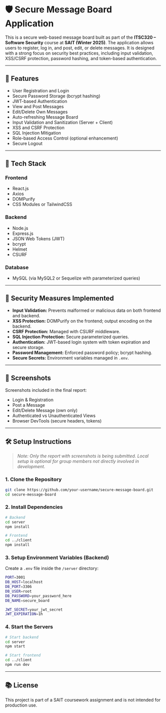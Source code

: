 # 🛡️ Secure Message Board Application

This is a secure web-based message board built as part of the **ITSC320 – Software Security** course at **SAIT (Winter 2025)**. The application allows users to register, log in, and post, edit, or delete messages. It is designed with a strong focus on security best practices, including input validation, XSS/CSRF protection, password hashing, and token-based authentication.

---

## 📌 Features

- User Registration and Login
- Secure Password Storage (bcrypt hashing)
- JWT-based Authentication
- View and Post Messages
- Edit/Delete Own Messages
- Auto-refreshing Message Board
- Input Validation and Sanitization (Server + Client)
- XSS and CSRF Protection
- SQL Injection Mitigation
- Role-based Access Control (optional enhancement)
- Secure Logout

---

## 🧱 Tech Stack

### Frontend
- React.js
- Axios
- DOMPurify
- CSS Modules or TailwindCSS

### Backend
- Node.js
- Express.js
- JSON Web Tokens (JWT)
- bcrypt
- Helmet
- CSURF

### Database
- MySQL (via MySQL2 or Sequelize with parameterized queries)

---

## 🔐 Security Measures Implemented

- **Input Validation:** Prevents malformed or malicious data on both frontend and backend.
- **XSS Protection:** DOMPurify on the frontend; output encoding on the backend.
- **CSRF Protection:** Managed with CSURF middleware.
- **SQL Injection Protection:** Secure parameterized queries.
- **Authentication:** JWT-based login system with token expiration and secure storage.
- **Password Management:** Enforced password policy; bcrypt hashing.
- **Secure Secrets:** Environment variables managed in `.env`.

---

## 📸 Screenshots

Screenshots included in the final report:
- Login & Registration
- Post a Message
- Edit/Delete Message (own only)
- Authenticated vs Unauthenticated Views
- Browser DevTools (secure headers, tokens)

---

## 🛠️ Setup Instructions

> _Note: Only the report with screenshots is being submitted. Local setup is optional for group members not directly involved in development._

### 1. Clone the Repository

```bash
git clone https://github.com/your-username/secure-message-board.git
cd secure-message-board
```


### 2. Install Dependencies 

```bash
# Backend
cd server
npm install

# Frontend
cd ../client
npm install
```

### 3. Setup Environment Variables (Backend)

Create a `.env` file inside the `/server` directory: 
```bash
PORT=3001
DB_HOST=localhost
DB_PORT=3306
DB_USER=root
DB_PASSWORD=your_password_here
DB_NAME=secure_board

JWT_SECRET=your_jwt_secret
JWT_EXPIRATION=1h
```

### 4. Start the Servers
```bash
# Start backend
cd server
npm start

# Start frontend
cd ../client
npm run dev
```
---

## 📚 License
This project is part of a SAIT coursework assignment and is not intended for production use.